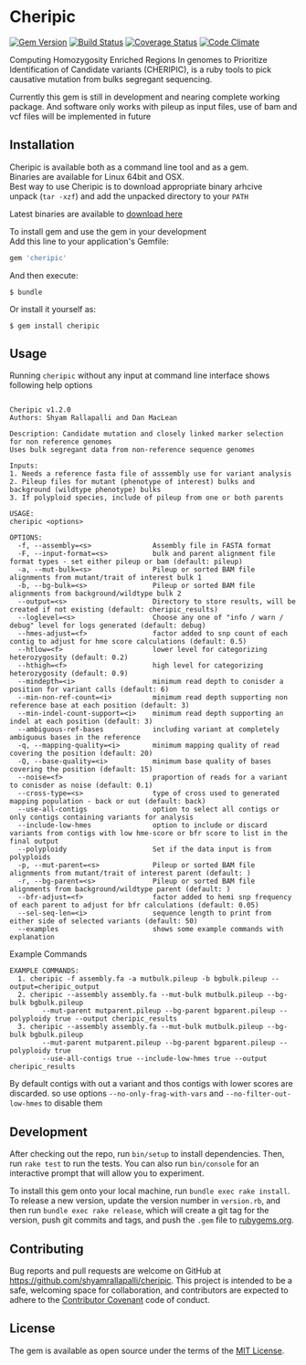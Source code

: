 # Cheripic

[![Gem Version](https://badge.fury.io/rb/cheripic.svg)](https://badge.fury.io/rb/cheripic)
[![Build Status](https://travis-ci.org/shyamrallapalli/cheripic.svg?branch=master)](https://travis-ci.org/shyamrallapalli/cheripic)
[![Coverage Status](https://coveralls.io/repos/github/shyamrallapalli/cheripic/badge.svg?branch=master)](https://coveralls.io/github/shyamrallapalli/cheripic?branch=master)
[![Code Climate](https://codeclimate.com/github/shyamrallapalli/cheripic/badges/gpa.svg)](https://codeclimate.com/github/shyamrallapalli/cheripic)



Computing Homozygosity Enriched Regions In genomes to Prioritize Identification of Candidate variants (CHERIPIC), 
is a ruby tools to pick causative mutation from bulks segregant sequencing.     
        
Currently this gem is still in development and nearing complete working package.
And software only works with pileup as input files, use of bam and vcf files will be implemented in future
        
        
## Installation

Cheripic is available both as a command line tool and as a gem.     
Binaries are available for Linux 64bit and OSX.      
Best way to use Cheripic is to download appropriate binary arhcive      
unpack (`tar -xzf`) and add the unpacked directory to your `PATH`       

Latest binaries are available to [download here](https://github.com/shyamrallapalli/cheripic/releases/latest)       


To install gem and use the gem in your development     
Add this line to your application's Gemfile:

```ruby
gem 'cheripic'
```

And then execute:

    $ bundle

Or install it yourself as:

    $ gem install cheripic

## Usage

Running `cheripic` without any input at command line interface shows following help options

```

Cheripic v1.2.0
Authors: Shyam Rallapalli and Dan MacLean

Description: Candidate mutation and closely linked marker selection for non reference genomes
Uses bulk segregant data from non-reference sequence genomes

Inputs:
1. Needs a reference fasta file of asssembly use for variant analysis
2. Pileup files for mutant (phenotype of interest) bulks and background (wildtype phenotype) bulks
3. If polyploid species, include of pileup from one or both parents

USAGE:
cheripic <options>

OPTIONS:
  -f, --assembly=<s>               Assembly file in FASTA format
  -F, --input-format=<s>           bulk and parent alignment file format types - set either pileup or bam (default: pileup)
  -a, --mut-bulk=<s>               Pileup or sorted BAM file alignments from mutant/trait of interest bulk 1
  -b, --bg-bulk=<s>                Pileup or sorted BAM file alignments from background/wildtype bulk 2
  --output=<s>                     Directory to store results, will be created if not existing (default: cheripic_results)
  --loglevel=<s>                   Choose any one of "info / warn / debug" level for logs generated (default: debug)
  --hmes-adjust=<f>                factor added to snp count of each contig to adjust for hme score calculations (default: 0.5)
  --htlow=<f>                      lower level for categorizing heterozygosity (default: 0.2)
  --hthigh=<f>                     high level for categorizing heterozygosity (default: 0.9)
  --mindepth=<i>                   minimum read depth to conisder a position for variant calls (default: 6)
  --min-non-ref-count=<i>          minimum read depth supporting non reference base at each position (default: 3)
  --min-indel-count-support=<i>    minimum read depth supporting an indel at each position (default: 3)
  --ambiguous-ref-bases            including variant at completely ambiguous bases in the reference
  -q, --mapping-quality=<i>        minimum mapping quality of read covering the position (default: 20)
  -Q, --base-quality=<i>           minimum base quality of bases covering the position (default: 15)
  --noise=<f>                      praportion of reads for a variant to conisder as noise (default: 0.1)
  --cross-type=<s>                 type of cross used to generated mapping population - back or out (default: back)
  --use-all-contigs                option to select all contigs or only contigs containing variants for analysis
  --include-low-hmes               option to include or discard variants from contigs with low hme-score or bfr score to list in the final output
  --polyploidy                     Set if the data input is from polyploids
  -p, --mut-parent=<s>             Pileup or sorted BAM file alignments from mutant/trait of interest parent (default: )
  -r, --bg-parent=<s>              Pileup or sorted BAM file alignments from background/wildtype parent (default: )
  --bfr-adjust=<f>                 factor added to hemi snp frequency of each parent to adjust for bfr calculations (default: 0.05)
  --sel-seq-len=<i>                sequence length to print from either side of selected variants (default: 50)
  --examples                       shows some example commands with explanation

```
        
        
        
Example Commands


```
EXAMPLE COMMANDS:
  1. cheripic -f assembly.fa -a mutbulk.pileup -b bgbulk.pileup --output=cheripic_output
  2. cheripic --assembly assembly.fa --mut-bulk mutbulk.pileup --bg-bulk bgbulk.pileup 
        --mut-parent mutparent.pileup --bg-parent bgparent.pileup --polyploidy true --output cheripic_results
  3. cheripic --assembly assembly.fa --mut-bulk mutbulk.pileup --bg-bulk bgbulk.pileup 
        --mut-parent mutparent.pileup --bg-parent bgparent.pileup --polyploidy true 
        --use-all-contigs true --include-low-hmes true --output cheripic_results

```


By default contigs with out a variant and thos contigs with lower scores are discarded. 
      so use options `--no-only-frag-with-vars` and `--no-filter-out-low-hmes` to disable them 


## Development

After checking out the repo, run `bin/setup` to install dependencies. Then, run `rake test` to run the tests. You can also run `bin/console` for an interactive prompt that will allow you to experiment.

To install this gem onto your local machine, run `bundle exec rake install`. To release a new version, update the version number in `version.rb`, and then run `bundle exec rake release`, which will create a git tag for the version, push git commits and tags, and push the `.gem` file to [rubygems.org](https://rubygems.org).

## Contributing

Bug reports and pull requests are welcome on GitHub at https://github.com/shyamrallapalli/cheripic. This project is intended to be a safe, welcoming space for collaboration, and contributors are expected to adhere to the [Contributor Covenant](contributor-covenant.org) code of conduct.


## License

The gem is available as open source under the terms of the [MIT License](http://opensource.org/licenses/MIT).


